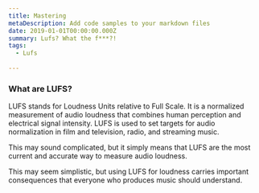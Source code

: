 ```yaml
---
title: Mastering
metaDescription: Add code samples to your markdown files
date: 2019-01-01T00:00:00.000Z
summary: Lufs? What the f***?!
tags:
  - Lufs
 
---
```

### What are LUFS?

LUFS stands for Loudness Units relative to Full Scale. It is a normalized measurement of audio loudness that combines human perception and electrical signal intensity. LUFS is used to set targets for audio normalization in film and television, radio, and streaming music.

This may sound complicated, but it simply means that LUFS are the most current and accurate way to measure audio loudness.

This may seem simplistic, but using LUFS for loudness carries important consequences that everyone who produces music should understand.


